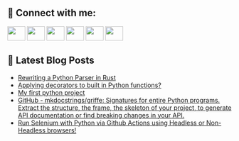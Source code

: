 ## 🔎 Connect with me:
[<img height="32" width="40" src="https://cdn.jsdelivr.net/npm/simple-icons@v5/icons/telegram.svg" />](https://t.me/bullbesh)
[<img height="32" width="40" src="https://cdn.jsdelivr.net/npm/simple-icons@v5/icons/vk.svg" />](https://vk.com/bullbesh)
[<img height="32" width="40" src="https://cdn.jsdelivr.net/npm/simple-icons@v5/icons/twitter.svg" />](https://twitter.com/bullbesh1)
[<img height="32" width="40" src="https://cdn.jsdelivr.net/npm/simple-icons@v5/icons/instagram.svg" />](https://www.instagram.com/bullbesh)
[<img height="32" width="40" src="https://cdn.jsdelivr.net/npm/simple-icons@v5/icons/reddit.svg" />](https://www.reddit.com/user/bullbesh)
[<img height="32" width="40" src="https://cdn.jsdelivr.net/npm/simple-icons@v5/icons/youtube.svg" />](https://www.youtube.com/channel/UCtfjRs6uzgq5mfm8S06WTcg)

## 📕 Latest Blog Posts
<!-- BLOG-POST-LIST:START -->
- [Rewriting a Python Parser in Rust](https://www.reddit.com/r/Python/comments/v34pq7/rewriting_a_python_parser_in_rust/)
- [Applying decorators to built in Python functions?](https://www.reddit.com/r/Python/comments/v34akh/applying_decorators_to_built_in_python_functions/)
- [My first python project](https://www.reddit.com/r/Python/comments/v347r5/my_first_python_project/)
- [GitHub - mkdocstrings/griffe: Signatures for entire Python programs. Extract the structure, the frame, the skeleton of your project, to generate API documentation or find breaking changes in your API.](https://www.reddit.com/r/Python/comments/v32n49/github_mkdocstringsgriffe_signatures_for_entire/)
- [Run Selenium with Python via Github Actions using Headless or Non-Headless browsers!](https://www.reddit.com/r/Python/comments/v31p68/run_selenium_with_python_via_github_actions_using/)
<!-- BLOG-POST-LIST:END -->
